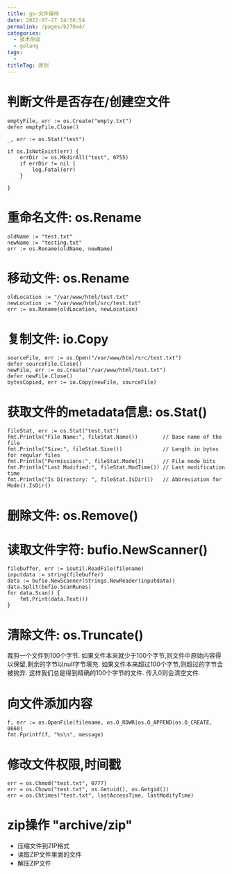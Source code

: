 ```yaml
---
title: go-文件操作
date: 2022-07-27 14:56:54
permalink: /pages/b270a4/
categories:
  - 技术杂谈
  - golang
tags:
  - 
titleTag: 原创
---
```


# 判断文件是否存在/创建空文件
```
emptyFile, err := os.Create("empty.txt")
defer emptyFile.Close()
```
```
_, err := os.Stat("test")
 
if os.IsNotExist(err) {
    errDir := os.MkdirAll("test", 0755)
    if errDir != nil {
        log.Fatal(err)
    }

}
```
# 重命名文件: os.Rename
```
oldName := "test.txt"
newName := "testing.txt"
err := os.Rename(oldName, newName)
```

# 移动文件: os.Rename
```
oldLocation := "/var/www/html/test.txt"
newLocation := "/var/www/html/src/test.txt"
err := os.Rename(oldLocation, newLocation)
```

# 复制文件: io.Copy
```
sourceFile, err := os.Open("/var/www/html/src/test.txt")
defer sourceFile.Close()
newFile, err := os.Create("/var/www/html/test.txt")
defer newFile.Close()
bytesCopied, err := io.Copy(newFile, sourceFile)
```

# 获取文件的metadata信息: os.Stat()
```
fileStat, err := os.Stat("test.txt")
fmt.Println("File Name:", fileStat.Name())        // Base name of the file
fmt.Println("Size:", fileStat.Size())             // Length in bytes for regular files
fmt.Println("Permissions:", fileStat.Mode())      // File mode bits
fmt.Println("Last Modified:", fileStat.ModTime()) // Last modification time
fmt.Println("Is Directory: ", fileStat.IsDir())   // Abbreviation for Mode().IsDir()
```

# 删除文件: os.Remove()

# 读取文件字符: bufio.NewScanner()
```
filebuffer, err := ioutil.ReadFile(filename)
inputdata := string(filebuffer)
data := bufio.NewScanner(strings.NewReader(inputdata))
data.Split(bufio.ScanRunes)
for data.Scan() {
    fmt.Print(data.Text())
}
```

# 清除文件: os.Truncate() 
裁剪一个文件到100个字节.
如果文件本来就少于100个字节,则文件中原始内容得以保留,剩余的字节以null字节填充.
如果文件本来超过100个字节,则超过的字节会被抛弃.
这样我们总是得到精确的100个字节的文件.
传入0则会清空文件.

# 向文件添加内容
```
f, err := os.OpenFile(filename, os.O_RDWR|os.O_APPEND|os.O_CREATE, 0660)
fmt.Fprintf(f, "%s\n", message)
```

# 修改文件权限,时间戳
```
err = os.Chmod("test.txt", 0777)
err = os.Chown("test.txt", os.Getuid(), os.Getgid())
err = os.Chtimes("test.txt", lastAccessTime, lastModifyTime)
```

# zip操作 "archive/zip"
- 压缩文件到ZIP格式
- 读取ZIP文件里面的文件
- 解压ZIP文件

